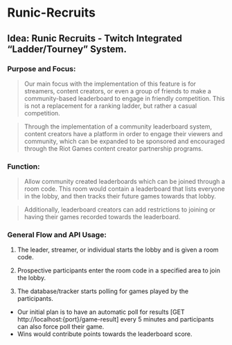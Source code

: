 # Runic-Recruits

## Idea: Runic Recruits - Twitch Integrated “Ladder/Tourney” System.

### Purpose and Focus:
>Our main focus with the implementation of this feature is for streamers, content creators, or even a group of friends to make a community-based leaderboard to engage in friendly competition. This is not a replacement for a ranking ladder, but rather a casual competition.

>Through the implementation of a community leaderboard system, content creators have a platform in order to engage their viewers and community, which can be expanded to be sponsored and encouraged through the Riot Games content creator partnership programs.

### Function:
>Allow community created leaderboards which can be joined through a room code. This room would contain a leaderboard that lists everyone in the lobby, and then tracks their future games towards that lobby. 

>Additionally, leaderboard creators can add restrictions to joining or having their games recorded towards the leaderboard.

### General Flow and API Usage:

1. The leader, streamer, or individual starts the lobby and is given a room code.

2. Prospective participants enter the room code in a specified area to join the lobby.

3. The database/tracker starts polling for games played by the participants.
  * Our initial plan is to have an automatic poll for results [GET http://localhost:{port}/game-result] every 5 minutes and participants can also force poll their game.
  * Wins would contribute points towards the leaderboard score.


